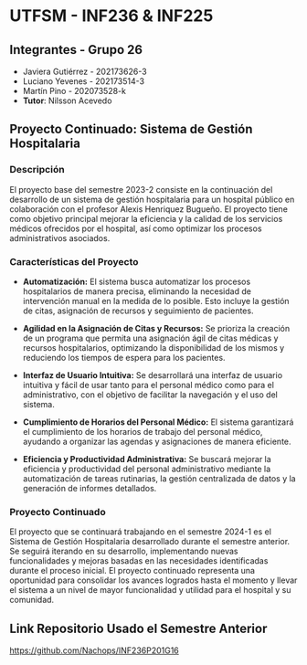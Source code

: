 # UTFSM - INF236 & INF225

## Integrantes - Grupo 26
* Javiera Gutiérrez - 202173626-3
* Luciano Yevenes - 202173514-3
* Martín Pino - 202073528-k
* **Tutor**: Nilsson Acevedo

## Proyecto Continuado: Sistema de Gestión Hospitalaria

### Descripción

El proyecto base del semestre 2023-2 consiste en la continuación del desarrollo de un sistema de gestión hospitalaria para un hospital público en colaboración con el profesor Alexis Henriquez Bugueño. El proyecto tiene como objetivo principal mejorar la eficiencia y la calidad de los servicios médicos ofrecidos por el hospital, así como optimizar los procesos administrativos asociados.

### Características del Proyecto

* **Automatización:** El sistema busca automatizar los procesos hospitalarios de manera precisa, eliminando la necesidad de intervención manual en la medida de lo posible. Esto incluye la gestión de citas, asignación de recursos y seguimiento de pacientes.

* **Agilidad en la Asignación de Citas y Recursos:** Se prioriza la creación de un programa que permita una asignación ágil de citas médicas y recursos hospitalarios, optimizando la disponibilidad de los mismos y reduciendo los tiempos de espera para los pacientes.

* **Interfaz de Usuario Intuitiva:** Se desarrollará una interfaz de usuario intuitiva y fácil de usar tanto para el personal médico como para el administrativo, con el objetivo de facilitar la navegación y el uso del sistema.

* **Cumplimiento de Horarios del Personal Médico:** El sistema garantizará el cumplimiento de los horarios de trabajo del personal médico, ayudando a organizar las agendas y asignaciones de manera eficiente.

* **Eficiencia y Productividad Administrativa:** Se buscará mejorar la eficiencia y productividad del personal administrativo mediante la automatización de tareas rutinarias, la gestión centralizada de datos y la generación de informes detallados.

### Proyecto Continuado

El proyecto que se continuará trabajando en el semestre 2024-1 es el Sistema de Gestión Hospitalaria desarrollado durante el semestre anterior. Se seguirá iterando en su desarrollo, implementando nuevas funcionalidades y mejoras basadas en las necesidades identificadas durante el proceso inicial. El proyecto continuado representa una oportunidad para consolidar los avances logrados hasta el momento y llevar el sistema a un nivel de mayor funcionalidad y utilidad para el hospital y su comunidad.

## Link Repositorio Usado el Semestre Anterior
https://github.com/Nachops/INF236P201G16
